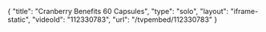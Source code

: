 {
    "title": "Cranberry Benefits  60 Capsules",
    "type": "solo",
    "layout": "iframe-static",
    "videoId": "112330783",
    "url": "\/tvpembed\/112330783"
}